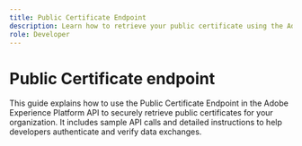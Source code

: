 ```yaml
---
title: Public Certificate Endpoint
description: Learn how to retrieve your public certificate using the Adobe Experience Platform API.
role: Developer
---
```

# Public Certificate endpoint

This guide explains how to use the Public Certificate Endpoint in the Adobe Experience Platform API to securely retrieve public certificates for your organization. It includes sample API calls and detailed instructions to help developers authenticate and verify data exchanges.


